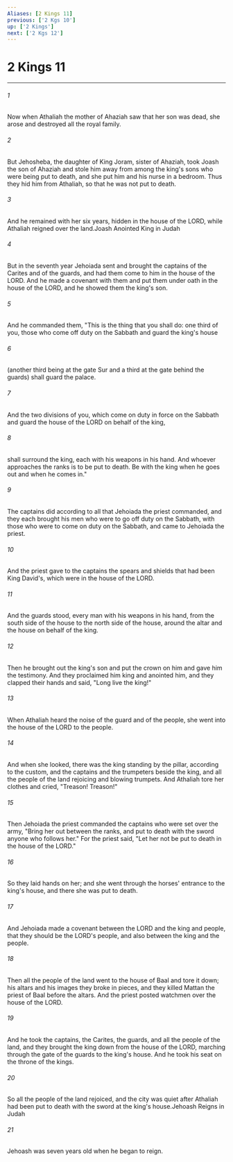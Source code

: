 ```yaml
---
Aliases: [2 Kings 11]
previous: ['2 Kgs 10']
up: ['2 Kings']
next: ['2 Kgs 12']
---
```

# 2 Kings 11

***

 

###### 1 
Now when Athaliah the mother of Ahaziah saw that her son was dead, she arose and destroyed all the royal family. 
 

###### 2 
But Jehosheba, the daughter of King Joram, sister of Ahaziah, took Joash the son of Ahaziah and stole him away from among the king's sons who were being put to death, and she put him and his nurse in a bedroom. Thus they hid him from Athaliah, so that he was not put to death. 
 

###### 3 
And he remained with her six years, hidden in the house of the LORD, while Athaliah reigned over the land.Joash Anointed King in Judah
 
 

###### 4 
But in the seventh year Jehoiada sent and brought the captains of the Carites and of the guards, and had them come to him in the house of the LORD. And he made a covenant with them and put them under oath in the house of the LORD, and he showed them the king's son. 
 

###### 5 
And he commanded them, "This is the thing that you shall do: one third of you, those who come off duty on the Sabbath and guard the king's house 
 

###### 6 
(another third being at the gate Sur and a third at the gate behind the guards) shall guard the palace. 
 

###### 7 
And the two divisions of you, which come on duty in force on the Sabbath and guard the house of the LORD on behalf of the king, 
 

###### 8 
shall surround the king, each with his weapons in his hand. And whoever approaches the ranks is to be put to death. Be with the king when he goes out and when he comes in."
 
 

###### 9 
The captains did according to all that Jehoiada the priest commanded, and they each brought his men who were to go off duty on the Sabbath, with those who were to come on duty on the Sabbath, and came to Jehoiada the priest. 
 

###### 10 
And the priest gave to the captains the spears and shields that had been King David's, which were in the house of the LORD. 
 

###### 11 
And the guards stood, every man with his weapons in his hand, from the south side of the house to the north side of the house, around the altar and the house on behalf of the king. 
 

###### 12 
Then he brought out the king's son and put the crown on him and gave him the testimony. And they proclaimed him king and anointed him, and they clapped their hands and said, "Long live the king!"
 
 

###### 13 
When Athaliah heard the noise of the guard and of the people, she went into the house of the LORD to the people. 
 

###### 14 
And when she looked, there was the king standing by the pillar, according to the custom, and the captains and the trumpeters beside the king, and all the people of the land rejoicing and blowing trumpets. And Athaliah tore her clothes and cried, "Treason! Treason!" 
 

###### 15 
Then Jehoiada the priest commanded the captains who were set over the army, "Bring her out between the ranks, and put to death with the sword anyone who follows her." For the priest said, "Let her not be put to death in the house of the LORD." 
 

###### 16 
So they laid hands on her; and she went through the horses' entrance to the king's house, and there she was put to death.
 
 

###### 17 
And Jehoiada made a covenant between the LORD and the king and people, that they should be the LORD's people, and also between the king and the people. 
 

###### 18 
Then all the people of the land went to the house of Baal and tore it down; his altars and his images they broke in pieces, and they killed Mattan the priest of Baal before the altars. And the priest posted watchmen over the house of the LORD. 
 

###### 19 
And he took the captains, the Carites, the guards, and all the people of the land, and they brought the king down from the house of the LORD, marching through the gate of the guards to the king's house. And he took his seat on the throne of the kings. 
 

###### 20 
So all the people of the land rejoiced, and the city was quiet after Athaliah had been put to death with the sword at the king's house.Jehoash Reigns in Judah
 
 

###### 21 
Jehoash was seven years old when he began to reign.
 
